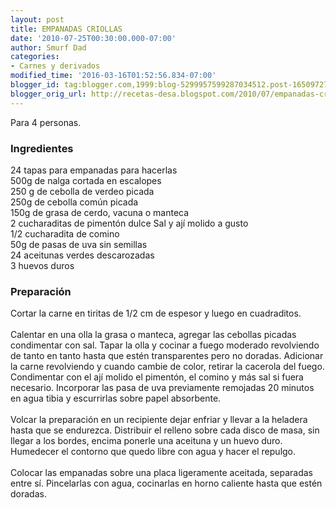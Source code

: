 ```yaml
---
layout: post
title: EMPANADAS CRIOLLAS
date: '2010-07-25T00:30:00.000-07:00'
author: Smurf Dad
categories:
- Carnes y derivados
modified_time: '2016-03-16T01:52:56.834-07:00'
blogger_id: tag:blogger.com,1999:blog-5299957599287034512.post-1650972717166352250
blogger_orig_url: http://recetas-desa.blogspot.com/2010/07/empanadas-criollas.html
---
```


Para 4 personas.<br><h3>Ingredientes</h3><p>24 tapas para empanadas para hacerlas<br/>500g de nalga cortada en escalopes<br/>250 g de cebolla de verdeo picada<br/>250g de cebolla com&uacute;n picada<br/>150g de grasa de cerdo, vacuna o manteca<br/>2 cucharaditas de piment&oacute;n dulce Sal y aj&iacute; molido a gusto<br/>1/2 cucharadita de comino<br/>50g de pasas de uva sin semillas<br/>24 aceitunas verdes descarozadas<br/>3 huevos duros</p><h3>Preparaci&oacute;n</h3><p>Cortar la carne en tiritas de 1/2 cm de espesor y luego en cuadraditos.<br/><br/>Calentar en una olla la grasa o manteca, agregar las cebollas picadas condimentar con sal. Tapar la olla y cocinar a fuego moderado revolviendo de tanto en tanto hasta que est&eacute;n transparentes pero no doradas. Adicionar la carne revolviendo y cuando cambie de color, retirar la cacerola del fuego. Condimentar con el aj&iacute; molido el piment&oacute;n, el comino y m&aacute;s sal si fuera necesario. Incorporar las pasa de uva previamente remojadas 20 minutos en agua tibia y escurrirlas sobre papel absorbente.<br/><br/>Volcar la preparaci&oacute;n en un recipiente dejar enfriar y llevar a la heladera hasta que se endurezca. Distribuir el relleno sobre cada disco de masa, sin llegar a los bordes, encima ponerle una aceituna y un huevo duro. Humedecer el contorno que quedo libre con agua y hacer el repulgo.<br/><br/>Colocar las empanadas sobre una placa ligeramente aceitada, separadas entre s&iacute;. Pincelarlas con agua, cocinarlas en horno caliente hasta que est&eacute;n doradas.</p>